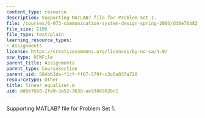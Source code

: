 ```yaml
---
content_type: resource
description: Supporting MATLAB? file for Problem Set 1.
file: /courses/6-973-communication-system-design-spring-2006/dd0e76b82fa93a523638ae9386982bc1_linear_equalizer.m
file_size: 2196
file_type: text/plain
learning_resource_types:
- Assignments
license: https://creativecommons.org/licenses/by-nc-sa/4.0/
ocw_type: OCWFile
parent_title: Assignments
parent_type: CourseSection
parent_uid: 504bb3da-f1cf-ff67-579f-c3c6a037a720
resourcetype: Other
title: linear_equalizer.m
uid: dd0e76b8-2fa9-3a52-3638-ae9386982bc1
---
```

Supporting MATLAB? file for Problem Set 1.